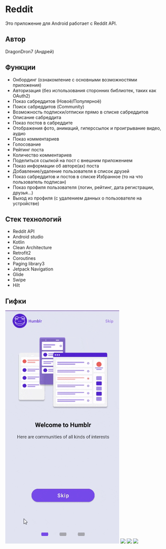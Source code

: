 # Reddit
Это приложение для Android работает с Reddit API.
## Автор
DragonDron7 (Андрей)

## Функции
*	Онбординг (ознакомление с основными возможностями приложения)
*	Авторизация (без использования сторонних библиотек, таких как OAuth2)
* Показ сабреддитов (Новоё/Популярноё)
* Поиск сабреддитов (Community)
* Возможность подписки/отписки прямо в списке сабреддитов
* Описание сабреддита
* Показ постов в сабреддите
* Отображения фото, анимаций, гиперссылок и проигрывание видео, аудио
* Показ комментариев
* Голосование
* Рейтинг поста
* Количество комментариев
* Поделиться ссылкой на пост с внешним приложением
* Показ информации об авторе(ах) поста
* Добавление/удаление пользователя в список друзей
* Показ сабреддитов и постов в списке Избранное (то на что пользователь подписан)
* Показ профиля пользователя (логин, рейтинг, дата регистрации, друзья...)
* Выход из профиля (с удалением данных о пользователе на устройстве)

## Стек технологий
* Reddit API
* Android studio
* Kotlin
* Clean Architecture
* Retrofit2
* Coroutines
* Paging library3
* Jetpack Navigation
* Glide
* Swipe
* Hilt

## Гифки
![Onboarding](https://github.com/DragonDron7/MyProjects/blob/main/gifs/slide1.gif "Онбординг")
![](https://github.com/DragonDron7/MyProjects/blob/main/gifs/slide1_.gif)
![](https://github.com/DragonDron7/MyProjects/blob/main/gifs/slide2.gif)
![](https://github.com/DragonDron7/MyProjects/blob/main/gifs/slide3.gif)

